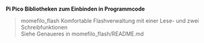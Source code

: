 **Pi Pico Bibliotheken zum Einbinden in Programmcode**

> momefilo_flash
Komfortable Flashverwaltung mit einer Lese- und zwei Schreibfunktionen\
Siehe Genaueres in momefilo_flash/README.md
